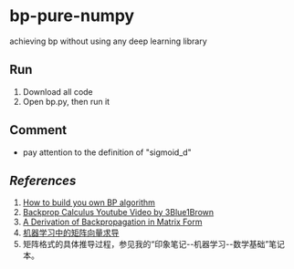 # bp-pure-numpy
achieving bp without using any deep learning library

## Run 
1. Download all code
2. Open bp.py, then run it

## Comment
* pay attention to the definition of "sigmoid_d"

## *References*  
1. [How to build you own BP algorithm](https://towardsdatascience.com/how-to-build-your-own-neural-network-from-scratch-in-python-68998a08e4f6)  
2. [Backprop Calculus Youtube Video by 3Blue1Brown](https://www.youtube.com/watch?v=tIeHLnjs5U8)  
3. [A Derivation of Backpropagation in Matrix Form](https://sudeepraja.github.io/Neural/)  
4. [机器学习中的矩阵向量求导](https://pan.baidu.com/s/10hISPTOHAd3ALHOLnuX6Mw)  
5. 矩阵格式的具体推导过程，参见我的“印象笔记--机器学习--数学基础”笔记本。
